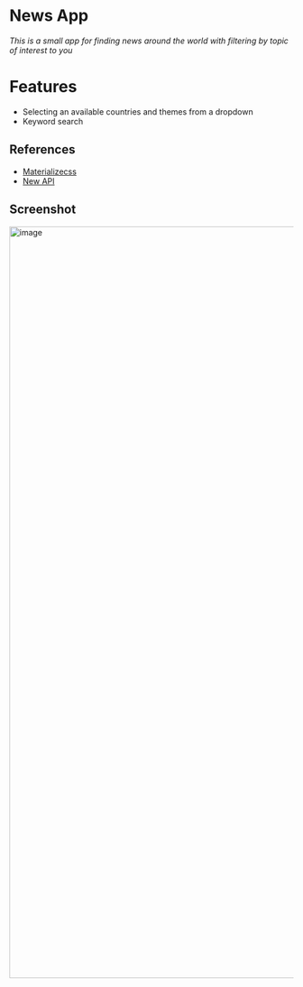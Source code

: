 # News App

_This is a small app for finding news around the world with filtering by topic of interest to you_

# Features
- Selecting an available countries and themes from a dropdown
- Keyword search 

## References
- [Materializecss](https://materializecss.com)
- [New API](https://newsapi.org)

## Screenshot
<img width="1333" alt="image" src="https://user-images.githubusercontent.com/113831614/217295125-e1dc3834-1d3b-4489-8a11-66f0365570c5.png">
